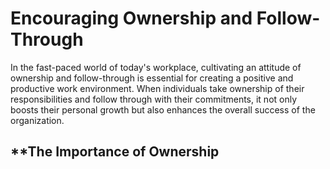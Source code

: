 Encouraging Ownership and Follow-Through
===================================================

In the fast-paced world of today's workplace, cultivating an attitude of ownership and follow-through is essential for creating a positive and productive work environment. When individuals take ownership of their responsibilities and follow through with their commitments, it not only boosts their personal growth but also enhances the overall success of the organization.

\*\*The Importance of Ownership
-------------------------------

